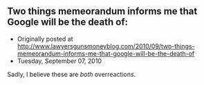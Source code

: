 ## Two things memeorandum informs me that Google will be the death of:

 * Originally posted at http://www.lawyersgunsmoneyblog.com/2010/09/two-things-memeorandum-informs-me-that-google-will-be-the-death-of
 * Tuesday, September 07, 2010

Sadly, I believe these are _both_ overreactions.